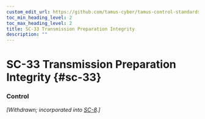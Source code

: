 ```yaml
---
custom_edit_url: https://github.com/tamus-cyber/tamus-control-standards/tree/main/content/tamus.edu/TAMUS_profile.yaml
toc_min_heading_level: 2
toc_max_heading_level: 2
title: SC-33 Transmission Preparation Integrity
description: ""
---
```


# SC-33 Transmission Preparation Integrity {#sc-33}

### Control

<em>[Withdrawn; incorporated into [SC-8](/catalog/sc/sc-08).]</em>

